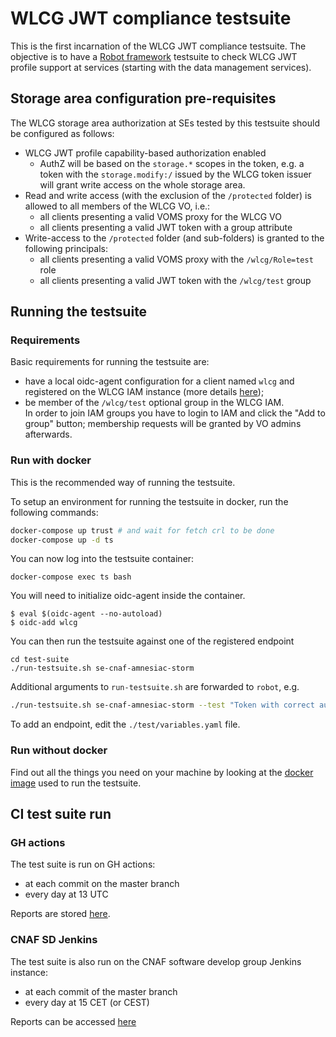 # WLCG JWT compliance testsuite

This is the first incarnation of the WLCG JWT compliance testsuite.
The objective is to have a [Robot framework][robot] testsuite to check WLCG JWT
profile support at services (starting with the data management services).

## Storage area configuration pre-requisites

The WLCG storage area authorization at SEs tested by this testsuite should 
be configured as follows:

- WLCG JWT profile capability-based authorization enabled
  - AuthZ will be based on the `storage.*` scopes in the token, e.g. a token
    with the `storage.modify:/` issued by the WLCG token issuer will grant
    write access on the whole storage area.
- Read and write access (with the exclusion of the `/protected` folder) is allowed to all members of the WLCG VO, i.e.:
  - all clients presenting a valid VOMS proxy for the WLCG VO
  - all clients presenting a valid JWT token with a group attribute
- Write-access to the `/protected` folder (and sub-folders) is granted to the following principals:
  - all clients presenting a valid VOMS proxy with the `/wlcg/Role=test` role
  - all clients presenting a valid JWT token with the `/wlcg/test` group

## Running the testsuite

### Requirements

Basic requirements for running the testsuite are:

- have a local oidc-agent configuration for a client named `wlcg` and registered on the WLCG IAM instance (more details [here][iam-doc-oidc]);
- be member of the `/wlcg/test` optional group in the WLCG IAM.  
  In order to join IAM groups you have to login to IAM and click the "Add to group" button; membership requests will be granted by VO admins afterwards.

[iam-doc-oidc]: https://indigo-iam.github.io/v/v1.7.2/docs/tasks/user/getting-a-token/#registering-a-client

### Run with docker

This is the recommended way of running the testsuite.

To setup an environment for running the testsuite in docker,
run the following commands:

```bash
docker-compose up trust # and wait for fetch crl to be done
docker-compose up -d ts
```



You can now log into the testsuite container:

```
docker-compose exec ts bash
```

You will need to initialize oidc-agent inside the container. 

```
$ eval $(oidc-agent --no-autoload)
$ oidc-add wlcg
```

You can then run the testsuite against one of the registered endpoint

```
cd test-suite
./run-testsuite.sh se-cnaf-amnesiac-storm
```

Additional arguments to `run-testsuite.sh` are forwarded to `robot`, e.g.

```sh
./run-testsuite.sh se-cnaf-amnesiac-storm --test "Token with correct audience is accepted"
```

To add an endpoint, edit the `./test/variables.yaml` file.

### Run without docker

Find out all the things you need on your machine by looking at the [docker
image][docker-image] used to run the testsuite.

## CI test suite run

### GH actions 

The test suite is run on GH actions:

- at each commit on the master branch
- every day at 13 UTC

Reports are stored
[here](https://amnesiac.cloud.cnaf.infn.it:8443/wlcg/jwt-compliance-reports/).

### CNAF SD Jenkins

The test suite is also run on the CNAF software develop group Jenkins instance:

- at each commit of the master branch
- every day at 15 CET (or CEST)

Reports can be accessed
[here](https://ci.cloud.cnaf.infn.it/view/wlcg/job/wlcg-jwt-compliance-tests)

[robot]: https://robotframework.org/
[docker-image]: https://github.com/indigo-iam/robot-framework-docker/blob/main/docker/Dockerfile
